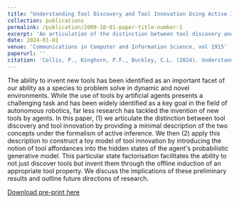 ```yaml
---
title: "Understanding Tool Discovery and Tool Innovation Using Active Inference"
collection: publications
permalink: /publication/2009-10-01-paper-title-number-1
excerpt: 'An articulation of the distinction between tool discovery and tool innovation under the formalism of active inference'
date: 2024-01-01
venue: 'Communications in Computer and Information Science, vol 1915'
paperurl: ''
citation: 'Collis, P., Kinghorn, P.F., Buckley, C.L. (2024). Understanding Tool Discovery and Tool Innovation Using Active Inference. In: Buckley, C.L., et al. Active Inference. IWAI 2023. Communications in Computer and Information Science, vol 1915. Springer, Cham.'
---
```


The ability to invent new tools has been identified as an important facet of our ability as a species to problem solve in dynamic and novel environments. While the use of tools by artificial agents presents a challenging task and has been widely identified as a key goal in the field of autonomous robotics, far less research has tackled the invention of new tools by agents. In this paper, (1) we articulate the distinction between tool discovery and tool innovation by providing a minimal description of the two concepts under the formalism of active inference. We then (2) apply this description to construct a toy model of tool innovation by introducing the notion of tool affordances into the hidden states of the agent's probabilistic generative model. This particular state factorisation facilitates the ability to not just discover tools but invent them through the offline induction of an appropriate tool property. We discuss the implications of these preliminary results and outline future directions of research.

[Download pre-print here](https://arxiv.org/abs/2311.03893)
